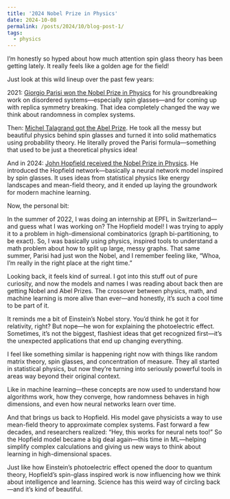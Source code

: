 ```yaml
---
title: '2024 Nobel Prize in Physics'
date: 2024-10-08
permalink: /posts/2024/10/blog-post-1/
tags:
  - physics
---
```

I’m honestly so hyped about how much attention spin glass theory has been getting lately. It really feels like a golden age for the field!

Just look at this wild lineup over the past few years:

2021: [Giorgio Parisi won the Nobel Prize in Physics](https://www.nobelprize.org/prizes/physics/2021/parisi/facts/) for his groundbreaking work on disordered systems—especially spin glasses—and for coming up with replica symmetry breaking. That idea completely changed the way we think about randomness in complex systems.

Then: [Michel Talagrand got the Abel Prize](https://abelprize.no/article/2024/michel-talagrand-awarded-2024-abel-prize). He took all the messy but beautiful physics behind spin glasses and turned it into solid mathematics using probability theory. He literally proved the Parisi formula—something that used to be just a theoretical physics idea!

And in 2024: [John Hopfield received the Nobel Prize in Physics](https://www.nobelprize.org/prizes/physics/2024/summary/). He introduced the Hopfield network—basically a neural network model inspired by spin glasses. It uses ideas from statistical physics like energy landscapes and mean-field theory, and it ended up laying the groundwork for modern machine learning.

Now, the personal bit:

In the summer of 2022, I was doing an internship at EPFL in Switzerland—and guess what I was working on? The Hopfield model! I was trying to apply it to a problem in high-dimensional combinatorics (graph bi-partitioning, to be exact). So, I was basically using physics, inspired tools to understand a math problem about how to split up large, messy graphs. That same summer, Parisi had just won the Nobel, and I remember feeling like, “Whoa, I’m really in the right place at the right time.”

Looking back, it feels kind of surreal. I got into this stuff out of pure curiosity, and now the models and names I was reading about back then are getting Nobel and Abel Prizes. The crossover between physics, math, and machine learning is more alive than ever—and honestly, it’s such a cool time to be part of it.

It reminds me a bit of Einstein’s Nobel story. You’d think he got it for relativity, right? But nope—he won for explaining the photoelectric effect. Sometimes, it’s not the biggest, flashiest ideas that get recognized first—it’s the unexpected applications that end up changing everything.

I feel like something similar is happening right now with things like random matrix theory, spin glasses, and concentration of measure. They all started in statistical physics, but now they’re turning into seriously powerful tools in areas way beyond their original context.

Like in machine learning—these concepts are now used to understand how algorithms work, how they converge, how randomness behaves in high dimensions, and even how neural networks learn over time.

And that brings us back to Hopfield. His model gave physicists a way to use mean-field theory to approximate complex systems. Fast forward a few decades, and researchers realized: “Hey, this works for neural nets too!” So the Hopfield model became a big deal again—this time in ML—helping simplify complex calculations and giving us new ways to think about learning in high-dimensional spaces.

Just like how Einstein’s photoelectric effect opened the door to quantum theory, Hopfield’s spin-glass inspired work is now influencing how we think about intelligence and learning. Science has this weird way of circling back—and it’s kind of beautiful.
